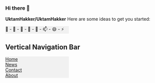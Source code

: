 ### Hi there 👋

**UktamHakker/UktamHakker**
Here are some ideas to get you started:
- 🔭 - 🌱 - 👯 - 🤔 - 💬 - 📫 - 😄 - ⚡ 
<!DOCTYPE html>
<html>
<head>
<style>
ul {
  list-style-type: none;
  margin: 0;
  padding: 0;
  width: 200px;
  background-color: #f1f1f1;
}

li a {
  display: block;
  color: #000;
  padding: 8px 16px;
  text-decoration: none;
}

/* Change the link color on hover */
li a:hover {
  background-color: #555;
  color: white;
}
</style>
</head>
<body>

<h2>Vertical Navigation Bar</h2>

<ul>
  <li><a href="#home">Home</a></li>
  <li><a href="#news">News</a></li>
  <li><a href="#contact">Contact</a></li>
  <li><a href="#about">About</a></li>
</ul>

</body>
</html>


